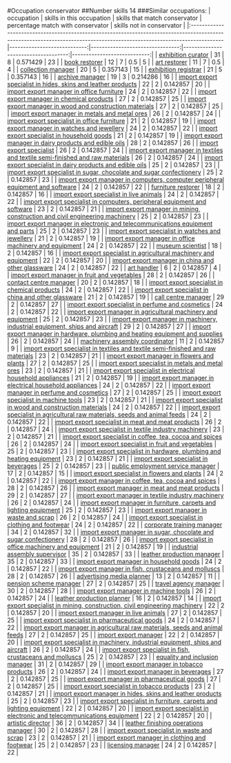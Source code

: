 #Occupation conservator
##Number skills 14
###Similar occupations:
| occupation                                                                                                                                                              |   skills in this occupation |   skills that match conservator |   percentage match with conservator |   skills not in conservator |
|:------------------------------------------------------------------------------------------------------------------------------------------------------------------------|----------------------------:|--------------------------------:|------------------------------------:|----------------------------:|
| [exhibition curator](exhibition_curator.md)                                                                                                                             |                          31 |                               8 |                            0.571429 |                          23 |
| [book restorer](book_restorer.md)                                                                                                                                       |                          12 |                               7 |                            0.5      |                           5 |
| [art restorer](art_restorer.md)                                                                                                                                         |                          11 |                               7 |                            0.5      |                           4 |
| [collection manager](collection_manager.md)                                                                                                                             |                          20 |                               5 |                            0.357143 |                          15 |
| [exhibition registrar](exhibition_registrar.md)                                                                                                                         |                          21 |                               5 |                            0.357143 |                          16 |
| [archive manager](archive_manager.md)                                                                                                                                   |                          19 |                               3 |                            0.214286 |                          16 |
| [import export specialist in hides, skins and leather products](import_export_specialist_in_hides,_skins_and_leather_products.md)                                       |                          22 |                               2 |                            0.142857 |                          20 |
| [import export manager in office furniture](import_export_manager_in_office_furniture.md)                                                                               |                          24 |                               2 |                            0.142857 |                          22 |
| [import export manager in chemical products](import_export_manager_in_chemical_products.md)                                                                             |                          27 |                               2 |                            0.142857 |                          25 |
| [import export manager in wood and construction materials](import_export_manager_in_wood_and_construction_materials.md)                                                 |                          27 |                               2 |                            0.142857 |                          25 |
| [import export manager in metals and metal ores](import_export_manager_in_metals_and_metal_ores.md)                                                                     |                          26 |                               2 |                            0.142857 |                          24 |
| [import export specialist in office furniture](import_export_specialist_in_office_furniture.md)                                                                         |                          21 |                               2 |                            0.142857 |                          19 |
| [import export manager in watches and jewellery](import_export_manager_in_watches_and_jewellery.md)                                                                     |                          24 |                               2 |                            0.142857 |                          22 |
| [import export specialist in household goods](import_export_specialist_in_household_goods.md)                                                                           |                          21 |                               2 |                            0.142857 |                          19 |
| [import export manager in dairy products and edible oils](import_export_manager_in_dairy_products_and_edible_oils.md)                                                   |                          28 |                               2 |                            0.142857 |                          26 |
| [import export specialist](import_export_specialist.md)                                                                                                                 |                          26 |                               2 |                            0.142857 |                          24 |
| [import export manager in textiles and textile semi-finished and raw materials](import_export_manager_in_textiles_and_textile_semi-finished_and_raw_materials.md)       |                          26 |                               2 |                            0.142857 |                          24 |
| [import export specialist in dairy products and edible oils](import_export_specialist_in_dairy_products_and_edible_oils.md)                                             |                          25 |                               2 |                            0.142857 |                          23 |
| [import export specialist in sugar, chocolate and sugar confectionery](import_export_specialist_in_sugar,_chocolate_and_sugar_confectionery.md)                         |                          25 |                               2 |                            0.142857 |                          23 |
| [import export manager in computers, computer peripheral equipment and software](import_export_manager_in_computers,_computer_peripheral_equipment_and_software.md)     |                          24 |                               2 |                            0.142857 |                          22 |
| [furniture restorer](furniture_restorer.md)                                                                                                                             |                          18 |                               2 |                            0.142857 |                          16 |
| [import export specialist in live animals](import_export_specialist_in_live_animals.md)                                                                                 |                          24 |                               2 |                            0.142857 |                          22 |
| [import export specialist in computers, peripheral equipment and software](import_export_specialist_in_computers,_peripheral_equipment_and_software.md)                 |                          23 |                               2 |                            0.142857 |                          21 |
| [import export manager in mining, construction and civil engineering machinery](import_export_manager_in_mining,_construction_and_civil_engineering_machinery.md)       |                          25 |                               2 |                            0.142857 |                          23 |
| [import export manager in electronic and telecommunications equipment and parts](import_export_manager_in_electronic_and_telecommunications_equipment_and_parts.md)     |                          25 |                               2 |                            0.142857 |                          23 |
| [import export specialist in watches and jewellery](import_export_specialist_in_watches_and_jewellery.md)                                                               |                          21 |                               2 |                            0.142857 |                          19 |
| [import export manager in office machinery and equipment](import_export_manager_in_office_machinery_and_equipment.md)                                                   |                          24 |                               2 |                            0.142857 |                          22 |
| [museum scientist](museum_scientist.md)                                                                                                                                 |                          18 |                               2 |                            0.142857 |                          16 |
| [import export specialist in agricultural machinery and equipment](import_export_specialist_in_agricultural_machinery_and_equipment.md)                                 |                          22 |                               2 |                            0.142857 |                          20 |
| [import export manager in china and other glassware](import_export_manager_in_china_and_other_glassware.md)                                                             |                          24 |                               2 |                            0.142857 |                          22 |
| [art handler](art_handler.md)                                                                                                                                           |                           6 |                               2 |                            0.142857 |                           4 |
| [import export manager in fruit and vegetables](import_export_manager_in_fruit_and_vegetables.md)                                                                       |                          28 |                               2 |                            0.142857 |                          26 |
| [contact centre manager](contact_centre_manager.md)                                                                                                                     |                          20 |                               2 |                            0.142857 |                          18 |
| [import export specialist in chemical products](import_export_specialist_in_chemical_products.md)                                                                       |                          24 |                               2 |                            0.142857 |                          22 |
| [import export specialist in china and other glassware](import_export_specialist_in_china_and_other_glassware.md)                                                       |                          21 |                               2 |                            0.142857 |                          19 |
| [call centre manager](call_centre_manager.md)                                                                                                                           |                          29 |                               2 |                            0.142857 |                          27 |
| [import export specialist in perfume and cosmetics](import_export_specialist_in_perfume_and_cosmetics.md)                                                               |                          24 |                               2 |                            0.142857 |                          22 |
| [import export manager in agricultural machinery and equipment](import_export_manager_in_agricultural_machinery_and_equipment.md)                                       |                          25 |                               2 |                            0.142857 |                          23 |
| [import export manager in machinery, industrial equipment, ships and aircraft](import_export_manager_in_machinery,_industrial_equipment,_ships_and_aircraft.md)         |                          29 |                               2 |                            0.142857 |                          27 |
| [import export manager in hardware, plumbing and heating equipment and supplies](import_export_manager_in_hardware,_plumbing_and_heating_equipment_and_supplies.md)     |                          26 |                               2 |                            0.142857 |                          24 |
| [machinery assembly coordinator](machinery_assembly_coordinator.md)                                                                                                     |                          11 |                               2 |                            0.142857 |                           9 |
| [import export specialist in textiles and textile semi-finished and raw materials](import_export_specialist_in_textiles_and_textile_semi-finished_and_raw_materials.md) |                          23 |                               2 |                            0.142857 |                          21 |
| [import export manager in flowers and plants](import_export_manager_in_flowers_and_plants.md)                                                                           |                          27 |                               2 |                            0.142857 |                          25 |
| [import export specialist in metals and metal ores](import_export_specialist_in_metals_and_metal_ores.md)                                                               |                          23 |                               2 |                            0.142857 |                          21 |
| [import export specialist in electrical household appliances](import_export_specialist_in_electrical_household_appliances.md)                                           |                          21 |                               2 |                            0.142857 |                          19 |
| [import export manager in electrical household appliances](import_export_manager_in_electrical_household_appliances.md)                                                 |                          24 |                               2 |                            0.142857 |                          22 |
| [import export manager in perfume and cosmetics](import_export_manager_in_perfume_and_cosmetics.md)                                                                     |                          27 |                               2 |                            0.142857 |                          25 |
| [import export specialist in machine tools](import_export_specialist_in_machine_tools.md)                                                                               |                          23 |                               2 |                            0.142857 |                          21 |
| [import export specialist in wood and construction materials](import_export_specialist_in_wood_and_construction_materials.md)                                           |                          24 |                               2 |                            0.142857 |                          22 |
| [import export specialist in agricultural raw materials, seeds and animal feeds](import_export_specialist_in_agricultural_raw_materials,_seeds_and_animal_feeds.md)     |                          24 |                               2 |                            0.142857 |                          22 |
| [import export specialist in meat and meat products](import_export_specialist_in_meat_and_meat_products.md)                                                             |                          26 |                               2 |                            0.142857 |                          24 |
| [import export specialist in textile industry machinery](import_export_specialist_in_textile_industry_machinery.md)                                                     |                          23 |                               2 |                            0.142857 |                          21 |
| [import export specialist in coffee, tea, cocoa and spices](import_export_specialist_in_coffee,_tea,_cocoa_and_spices.md)                                               |                          26 |                               2 |                            0.142857 |                          24 |
| [import export specialist in fruit and vegetables](import_export_specialist_in_fruit_and_vegetables.md)                                                                 |                          25 |                               2 |                            0.142857 |                          23 |
| [import export specialist in hardware, plumbing and heating equipment](import_export_specialist_in_hardware,_plumbing_and_heating_equipment.md)                         |                          23 |                               2 |                            0.142857 |                          21 |
| [import export specialist in beverages](import_export_specialist_in_beverages.md)                                                                                       |                          25 |                               2 |                            0.142857 |                          23 |
| [public employment service manager](public_employment_service_manager.md)                                                                                               |                          17 |                               2 |                            0.142857 |                          15 |
| [import export specialist in flowers and plants](import_export_specialist_in_flowers_and_plants.md)                                                                     |                          24 |                               2 |                            0.142857 |                          22 |
| [import export manager in coffee, tea, cocoa and spices](import_export_manager_in_coffee,_tea,_cocoa_and_spices.md)                                                     |                          28 |                               2 |                            0.142857 |                          26 |
| [import export manager in meat and meat products](import_export_manager_in_meat_and_meat_products.md)                                                                   |                          29 |                               2 |                            0.142857 |                          27 |
| [import export manager in textile industry machinery](import_export_manager_in_textile_industry_machinery.md)                                                           |                          26 |                               2 |                            0.142857 |                          24 |
| [import export manager in furniture, carpets and lighting equipment](import_export_manager_in_furniture,_carpets_and_lighting_equipment.md)                             |                          25 |                               2 |                            0.142857 |                          23 |
| [import export manager in waste and scrap](import_export_manager_in_waste_and_scrap.md)                                                                                 |                          26 |                               2 |                            0.142857 |                          24 |
| [import export specialist in clothing and footwear](import_export_specialist_in_clothing_and_footwear.md)                                                               |                          24 |                               2 |                            0.142857 |                          22 |
| [corporate training manager](corporate_training_manager.md)                                                                                                             |                          34 |                               2 |                            0.142857 |                          32 |
| [import export manager in sugar, chocolate and sugar confectionery](import_export_manager_in_sugar,_chocolate_and_sugar_confectionery.md)                               |                          28 |                               2 |                            0.142857 |                          26 |
| [import export specialist in office machinery and equipment](import_export_specialist_in_office_machinery_and_equipment.md)                                             |                          21 |                               2 |                            0.142857 |                          19 |
| [industrial assembly supervisor](industrial_assembly_supervisor.md)                                                                                                     |                          35 |                               2 |                            0.142857 |                          33 |
| [leather production manager](leather_production_manager.md)                                                                                                             |                          35 |                               2 |                            0.142857 |                          33 |
| [import export manager in household goods](import_export_manager_in_household_goods.md)                                                                                 |                          24 |                               2 |                            0.142857 |                          22 |
| [import export manager in fish, crustaceans and molluscs](import_export_manager_in_fish,_crustaceans_and_molluscs.md)                                                   |                          28 |                               2 |                            0.142857 |                          26 |
| [advertising media planner](advertising_media_planner.md)                                                                                                               |                          13 |                               2 |                            0.142857 |                          11 |
| [pension scheme manager](pension_scheme_manager.md)                                                                                                                     |                          27 |                               2 |                            0.142857 |                          25 |
| [travel agency manager](travel_agency_manager.md)                                                                                                                       |                          30 |                               2 |                            0.142857 |                          28 |
| [import export manager in machine tools](import_export_manager_in_machine_tools.md)                                                                                     |                          26 |                               2 |                            0.142857 |                          24 |
| [leather production planner](leather_production_planner.md)                                                                                                             |                          16 |                               2 |                            0.142857 |                          14 |
| [import export specialist in mining, construction, civil engineering machinery](import_export_specialist_in_mining,_construction,_civil_engineering_machinery.md)       |                          22 |                               2 |                            0.142857 |                          20 |
| [import export manager in live animals](import_export_manager_in_live_animals.md)                                                                                       |                          27 |                               2 |                            0.142857 |                          25 |
| [import export specialist in pharmaceutical goods](import_export_specialist_in_pharmaceutical_goods.md)                                                                 |                          24 |                               2 |                            0.142857 |                          22 |
| [import export manager in agricultural raw materials, seeds and animal feeds](import_export_manager_in_agricultural_raw_materials,_seeds_and_animal_feeds.md)           |                          27 |                               2 |                            0.142857 |                          25 |
| [import export manager](import_export_manager.md)                                                                                                                       |                          22 |                               2 |                            0.142857 |                          20 |
| [import export specialist in machinery, industrial equipment, ships and aircraft](import_export_specialist_in_machinery,_industrial_equipment,_ships_and_aircraft.md)   |                          26 |                               2 |                            0.142857 |                          24 |
| [import export specialist in  fish, crustaceans and molluscs](import_export_specialist_in__fish,_crustaceans_and_molluscs.md)                                           |                          25 |                               2 |                            0.142857 |                          23 |
| [equality and inclusion manager](equality_and_inclusion_manager.md)                                                                                                     |                          31 |                               2 |                            0.142857 |                          29 |
| [import export manager in tobacco products](import_export_manager_in_tobacco_products.md)                                                                               |                          26 |                               2 |                            0.142857 |                          24 |
| [import export manager in beverages](import_export_manager_in_beverages.md)                                                                                             |                          27 |                               2 |                            0.142857 |                          25 |
| [import export manager in pharmaceutical goods](import_export_manager_in_pharmaceutical_goods.md)                                                                       |                          27 |                               2 |                            0.142857 |                          25 |
| [import export specialist in tobacco products](import_export_specialist_in_tobacco_products.md)                                                                         |                          23 |                               2 |                            0.142857 |                          21 |
| [import export manager in hides, skins and leather products](import_export_manager_in_hides,_skins_and_leather_products.md)                                             |                          25 |                               2 |                            0.142857 |                          23 |
| [import export specialist in furniture, carpets and lighting equipment](import_export_specialist_in_furniture,_carpets_and_lighting_equipment.md)                       |                          22 |                               2 |                            0.142857 |                          20 |
| [import export specialist in electronic and telecommunications equipment](import_export_specialist_in_electronic_and_telecommunications_equipment.md)                   |                          22 |                               2 |                            0.142857 |                          20 |
| [artistic director](artistic_director.md)                                                                                                                               |                          36 |                               2 |                            0.142857 |                          34 |
| [leather finishing operations manager](leather_finishing_operations_manager.md)                                                                                         |                          30 |                               2 |                            0.142857 |                          28 |
| [import export specialist in waste and scrap](import_export_specialist_in_waste_and_scrap.md)                                                                           |                          23 |                               2 |                            0.142857 |                          21 |
| [import export manager in clothing and footwear](import_export_manager_in_clothing_and_footwear.md)                                                                     |                          25 |                               2 |                            0.142857 |                          23 |
| [licensing manager](licensing_manager.md)                                                                                                                               |                          24 |                               2 |                            0.142857 |                          22 |
